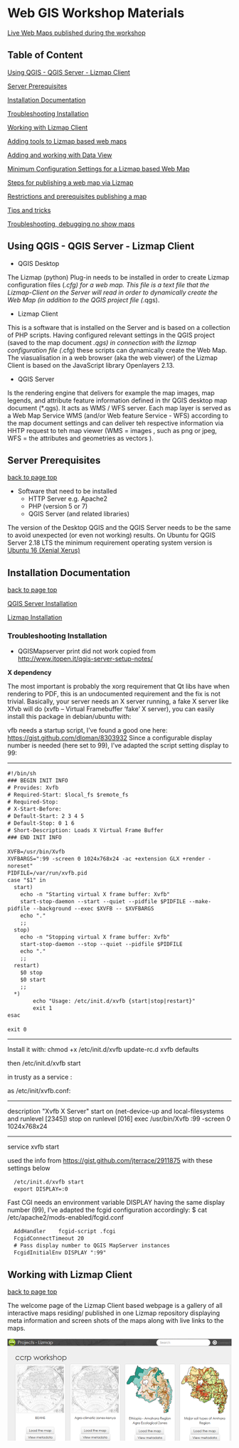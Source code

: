 # Web GIS Workshop Materials

[Live Web Maps published during the workshop](http://ws2018.terragis.net/lm33)

## Table of Content

[Using QGIS - QGIS Server - Lizmap Client](#using-qgis---qgis-server---lizmap-client)

[Server Prerequisites](#server-prerequisites)

[Installation Documentation](#installation-documentation)

[Troubleshooting Installation](#troubleshooting-installation)

[Working with Lizmap Client](#working-with-lizmap-client)

[Adding tools to Lizmap based web maps](tools.md)

[Adding and working with Data View](dataview.md)

[Minimum Configuration Settings for a Lizmap based Web Map](min_settings.md)

[Steps for publishing a web map via Lizmap](publishing_map.md)

[Restrictions and prerequisites publishing a map](restrictions_prerequisites.md)


[Tips and tricks](notes.md)

[Troubleshooting, debugging no show maps](troubleshooting.md)



## Using QGIS - QGIS Server - Lizmap Client

* QGIS Desktop

The Lizmap (python) Plug-in needs to be installed in order to create Lizmap configuration files (*.cfg) for a web map. This file is a text file that the Lizmap-Client on the Server will read in order to dynamically create the Web Map (in addition to the QGIS project file (*.qgs). 

* Lizmap Client

This is a software that is installed on the Server and is based on a collection of PHP scripts. Having configured relevant settings in the QGIS project (saved to the map document *.qgs) in connection with the lizmap configuration file (*.cfg) these scripts can dynamically create the Web Map. The viasualisation in a web browser (aka the web viewer) of the Lizmap Client is based on the JavaScript library Openlayers 2.13.


* QGIS Server

Is the rendering engine that delivers for example the map images, map legends, and attribute feature information defined in thr QGIS desktop map document (*.qgs). It  acts as WMS / WFS server. Each map layer is served as a Web Map Service WMS (and/or Web feature Service - WFS) according to the map document settings and can deliver teh respective information via HHTP request to teh map viewer (WMS = images , such as png or jpeg, WFS = the attributes and geometries as vectors ).


## Server Prerequisites

[back to page top](#web-gis-workshop-materials)

* Software that need to be installed
   * HTTP Server e.g. Apache2
   * PHP (version 5 or 7)
   * QGIS Server (and related libraries)
   
The version of the Desktop QGIS and the QGIS Server needs to be the same to avoid unexpected (or even not working) results. On Ubuntu for QGIS Server 2.18 LTS the minimum requirement operating system version is [Ubuntu 16 (Xenial Xerus)](http://releases.ubuntu.com/16.04)
 
## Installation Documentation

[back to page top](#web-gis-workshop-materials)

[QGIS Server Installation](https://docs.3liz.com/en/install/windows.html#qgis-server-installation)

[Lizmap Installation](https://docs.3liz.com/en/install/windows.html)

### Troubleshooting Installation

* QGISMapserver print did not work
copied from http://www.itopen.it/qgis-server-setup-notes/

__X dependency__

The most important is probably the xorg requirement that Qt libs have when rendering to PDF, this is an undocumented requirement and the fix is not trivial.
Basically, your server needs an X server running, a fake X server like Xfvb will do (xvfb – Virtual Framebuffer ‘fake’ X server), you can easily install this package in debian/ubuntu with:

vfb needs a startup script, I’ve found a good one here: https://gist.github.com/dloman/8303932
Since a configurable display number is needed (here set to 99), I’ve adapted the script setting display to 99:

----------
    #!/bin/sh
    ### BEGIN INIT INFO
    # Provides: Xvfb
    # Required-Start: $local_fs $remote_fs
    # Required-Stop:
    # X-Start-Before:
    # Default-Start: 2 3 4 5
    # Default-Stop: 0 1 6
    # Short-Description: Loads X Virtual Frame Buffer
    ### END INIT INFO
     
    XVFB=/usr/bin/Xvfb
    XVFBARGS=":99 -screen 0 1024x768x24 -ac +extension GLX +render -noreset"
    PIDFILE=/var/run/xvfb.pid
    case "$1" in
      start)
        echo -n "Starting virtual X frame buffer: Xvfb"
        start-stop-daemon --start --quiet --pidfile $PIDFILE --make-pidfile --background --exec $XVFB -- $XVFBARGS
        echo "."
        ;;
      stop)
        echo -n "Stopping virtual X frame buffer: Xvfb"
        start-stop-daemon --stop --quiet --pidfile $PIDFILE
        echo "."
        ;;
      restart)
        $0 stop
        $0 start
        ;;
      *)
            echo "Usage: /etc/init.d/xvfb {start|stop|restart}"
            exit 1
    esac
     
    exit 0
--------------

Install it with:
    chmod +x /etc/init.d/xvfb
    update-rc.d xvfb defaults
    
then
/etc/init.d/xvfb start


in trusty as a service :

as /etc/init/xvfb.conf:

-----------------
description     "Xvfb X Server"
start on (net-device-up
    and local-filesystems
    and runlevel [2345])
stop on runlevel [016]
exec /usr/bin/Xvfb :99 -screen 0 1024x768x24

---------------
service xvfb start

used the info from https://gist.github.com/jterrace/2911875
with these settings below
      
      /etc/init.d/xvfb start
      export DISPLAY=:0

Fast CGI needs an environment variable DISPLAY having the same display number (99), I’ve adapted the fcgid configuration accordingly:
    $ cat /etc/apache2/mods-enabled/fcgid.conf 
     
      AddHandler    fcgid-script .fcgi
      FcgidConnectTimeout 20
      # Pass display number to QGIS MapServer instances
      FcgidInitialEnv DISPLAY ":99"


## Working with Lizmap Client

[back to page top](#web-gis-workshop-materials)

The welcome page of the Lizmap Client based webpage is a gallery of all interactive maps residing/ published in one Lizmap repository displaying meta information and screen shots of the maps along with live links to the maps.

![Lizmap Web map gallery](/images/lizmap_client_gallery.png)
